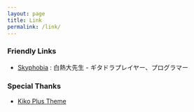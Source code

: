 ```yaml
---
layout: page
title: Link
permalink: /link/
---
```


### Friendly Links
* [Skyphobia](https://blog.asaki.me) : 白熱大先生 - ギタドラプレイヤー、プログラマー

### Special Thanks
* [Kiko Plus Theme](https://github.com/AWEEKJ/Kiko-plus)